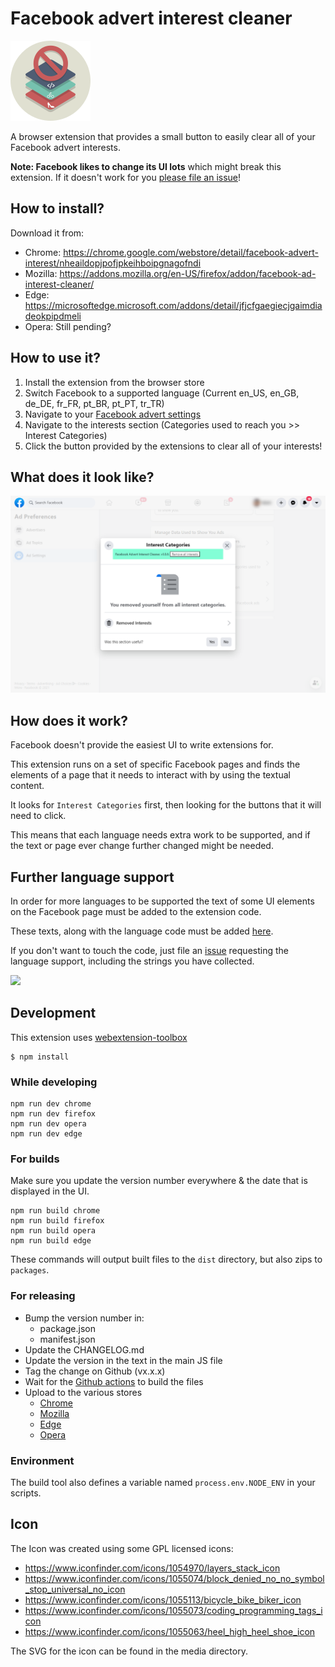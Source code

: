 # Facebook advert interest cleaner

![Icon](https://github.com/addshore/browser-facebook-advert-interest-cleaner/blob/master/app/images/icon128.png)

A browser extension that provides a small button to easily clear all of your Facebook advert interests.

**Note: Facebook likes to change its UI lots** which might break this extension. If it doesn't work for you [please file an issue](https://github.com/addshore/browser-facebook-advert-interest-cleaner/issues)!

## How to install?

Download it from:
 - Chrome: https://chrome.google.com/webstore/detail/facebook-advert-interest/nheaildopjpofjpkeihboipgnagofndi
 - Mozilla:  https://addons.mozilla.org/en-US/firefox/addon/facebook-ad-interest-cleaner/
 - Edge: https://microsoftedge.microsoft.com/addons/detail/jfjcfgaegiecjgaimdiadeokpipdmeli
 - Opera: Still pending?

## How to use it?

 1) Install the extension from the browser store
 2) Switch Facebook to a supported language (Current en_US, en_GB, de_DE, fr_FR, pt_BR, pt_PT, tr_TR)
 3) Navigate to your [Facebook advert settings](https://www.facebook.com/adpreferences/ad_settings)
 4) Navigate to the interests section (Categories used to reach you >> Interest Categories)
 5) Click the button provided by the extensions to clear all of your interests!

## What does it look like?

![](./media/screenshot-1280x800.png)

## How does it work?

Facebook doesn't provide the easiest UI to write extensions for.

This extension runs on a set of specific Facebook pages and finds the elements of a page that it needs to interact with by using the textual content.

It looks for `Interest Categories` first, then looking for the buttons that it will need to click.

This means that each language needs extra work to be supported, and if the text or page ever change further changed might be needed.

## Further language support

In order for more languages to be supported the text of some UI elements on the Facebook page must be added to the extension code.

These texts, along with the language code must be added [here](https://github.com/addshore/browser-facebook-advert-interest-cleaner/blob/master/app/scripts/adpreferences-ad_settings.js).

If you don't want to touch the code, just file an [issue](https://github.com/addshore/browser-facebook-advert-interest-cleaner/issues) requesting the language support, including the strings you have collected.

![](https://i.imgur.com/q9Yl7Ux.png)

## Development

This extension uses [webextension-toolbox](https://github.com/HaNdTriX/webextension-toolbox)

    $ npm install

### While developing

    npm run dev chrome
    npm run dev firefox
    npm run dev opera
    npm run dev edge

### For builds

Make sure you update the version number everywhere & the date that is displayed in the UI.

    npm run build chrome
    npm run build firefox
    npm run build opera
    npm run build edge

These commands will output built files to the `dist` directory, but also zips to `packages`.

### For releasing

- Bump the version number in:
  - package.json
  - manifest.json
- Update the CHANGELOG.md
- Update the version in the text in the main JS file
- Tag the change on Github (vx.x.x)
- Wait for the [Github actions](https://github.com/addshore/browser-facebook-advert-interest-cleaner/actions) to build the files
- Upload to the various stores
  - [Chrome](https://chrome.google.com/webstore/devconsole)
  - [Mozilla](https://addons.mozilla.org/en-US/developers/)
  - [Edge](https://partner.microsoft.com/en-us/dashboard/microsoftedge/overview)
  - [Opera](https://addons.opera.com/developer/)

### Environment

The build tool also defines a variable named `process.env.NODE_ENV` in your scripts. 

## Icon

The Icon was created using some GPL licensed icons:
 - https://www.iconfinder.com/icons/1054970/layers_stack_icon
 - https://www.iconfinder.com/icons/1055074/block_denied_no_no_symbol_stop_universal_no_icon
 - https://www.iconfinder.com/icons/1055113/bicycle_bike_biker_icon
 - https://www.iconfinder.com/icons/1055073/coding_programming_tags_icon
 - https://www.iconfinder.com/icons/1055063/heel_high_heel_shoe_icon

The SVG for the icon can be found in the media directory.